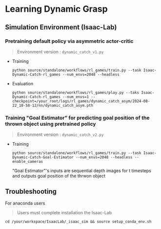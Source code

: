 # Learning Dynamic Grasp

## Simulation Environment (Isaac-Lab)

### Pretraining default policy via asymmetric actor-critic
> Environment version : ```dynamic_catch_v1.py```

* Training
  
   ```python source/standalone/workflows/rl_games/train.py --task Isaac-Dynamic-Catch-rl_games --num_envs=2048 --headless```

* Evaluation
  
   ```python source/standalone/workflows/rl_games/play.py --taks Isaac-Dynamic-Catch-rl_games --num_envs=1 --checkpoint=/your_root/logs/rl_games/dynamic_catch_asym/2024-08-22_10-58-12/nn/dynamic_catch_asym.pth```

### Training "Goal Estimator" for predicting goal position of the thrown object using pretrained policy
> Environment version : ```dynamic_catch_v2.py```

* Training

   ```python source/standalone/workflows/rl_games/train.py --task Isaac-Dynamic-Catch-Goal-Estimator --num_envs=2048 --headless --enable_cameras```
   
   "Goal Estimator"'s inputs are sequential depth images for t timesteps and outputs goal position of the thrwon object

## Troubleshooting

For anaconda users

> Users must complete installation the Isaac-Lab
```
cd /your/workspace/IsaacLab/_isaac_sim && source setup_conda_env.sh
```
